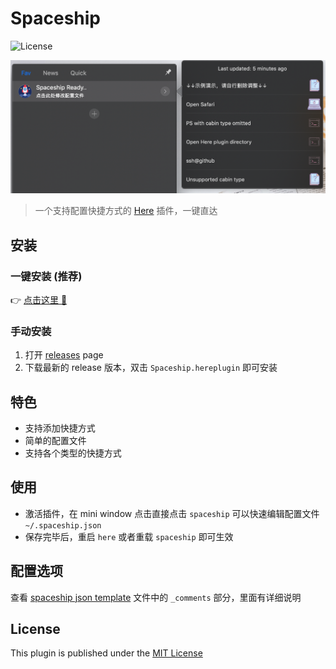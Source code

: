 # Spaceship

![License](https://img.shields.io/badge/license-MIT-blue.svg)

![screenshot](./media/screenshot.png)

> 一个支持配置快捷方式的 [Here](https://here.app) 插件，一键直达

## 安装

### 一键安装  (推荐)

👉 <a href="https://jump.here.app/?installPlugin?title=Spaceship&url=https://github.com/FriendsOfHere/spaceship/releases/latest/download/Spaceship.hereplugin">点击这里 🔌</a>

### 手动安装
1. 打开 [releases](https://github.com/FriendsOfHere/spaceship/releases/latest/) page
2. 下载最新的 release 版本，双击 `Spaceship.hereplugin` 即可安装

## 特色
- 支持添加快捷方式
- 简单的配置文件
- 支持各个类型的快捷方式

## 使用
- 激活插件，在 mini window 点击直接点击 `spaceship` 可以快速编辑配置文件 `~/.spaceship.json`
- 保存完毕后，重启 `here` 或者重载 `spaceship` 即可生效

## 配置选项
查看 [spaceship json template](./src/template/spaceship.json) 文件中的 `_comments` 部分，里面有详细说明

## License
This plugin is published under the [MIT License](./LICENSE.md)
